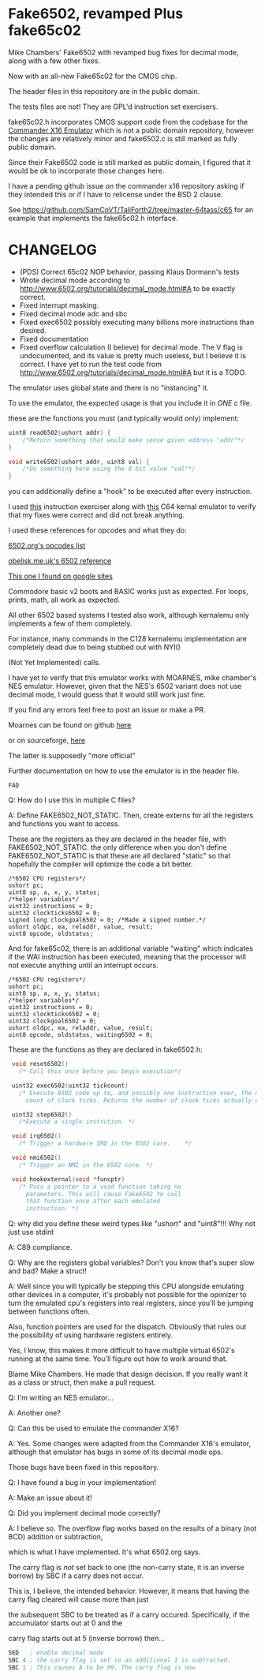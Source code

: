 # Fake6502, revamped Plus fake65c02

Mike Chambers' Fake6502 with revamped bug fixes for decimal mode, along with a few other fixes.

Now with an all-new Fake65c02 for the CMOS chip.

The header files in this repository are in the public domain.

The tests files are not! They are GPL'd instruction set exercisers.

fake65c02.h incorporates CMOS support code from the codebase for the [Commander X16 Emulator](https://github.com/commanderx16/x16-emulator/tree/master/src/cpu) which is not a public domain repository, however the changes are relatively minor and fake6502.c is still marked as fully public domain.

Since their Fake6502 code is still marked as public domain, I figured that it would be ok to incorporate those changes here.

I have a pending github issue on the commander x16 repository asking if they intended this or if I have to relicense under the BSD 2 clause.

See https://github.com/SamCoVT/TaliForth2/tree/master-64tass/c65 for an example that implements the fake65c02.h interface.

# CHANGELOG

- (PDS) Correct 65c02 NOP behavior, passing Klaus Dormann's tests
- Wrote decimal mode according to http://www.6502.org/tutorials/decimal_mode.html#A
  to be exactly correct.
- Fixed interrupt masking.
- Fixed decimal mode adc and sbc
- Fixed exec6502 possibly executing many billions more instructions than desired.
- Fixed documentation
- Fixed overflow calculation (I believe) for decimal mode. The V flag is undocumented, and its value is pretty much useless,
  but I believe it is correct. I have yet to run the test code from http://www.6502.org/tutorials/decimal_mode.html#A
  but it is a TODO.

The emulator uses global state and there is no "instancing" it.

To use the emulator, the expected usage is that you include it in _ONE_ c file.

these are the functions you must (and typically would only) implement:

```c
uint8 read6502(ushort addr) {
	/*Return something that would make sense given address "addr"*/
}

void write6502(ushort addr, uint8 val) {
    /*Do something here using the 8 bit value "val"*/
}
```

you can additionally define a "hook" to be executed after every instruction.

I used [this](https://github.com/omarandlorraine/fake6502) instruction exerciser along with
[this](https://github.com/mist64/kernalemu) C64 kernal emulator to verify that my fixes were correct and
did not break anything.

I used these references for opcodes and what they do:

[6502.org's opcodes list](http://6502.org/tutorials/6502opcodes.html)

[obelisk.me.uk's 6502 reference](http://www.obelisk.me.uk/6502/reference.html)

[This one I found on google sites](https://sites.google.com/site/6502asembly/6502-instruction-set)

Commodore basic v2 boots and BASIC works just as expected. For loops, prints, math, all work as expected.

All other 6502 based systems I tested also work, although kernalemu only implements a few of them completely.

For instance, many commands in the C128 kernalemu implementation are completely dead due to being stubbed out with NYI()

(Not Yet Implemented) calls.

I have yet to verify that this emulator works with MOARNES, mike chamber's NES emulator.
However, given that the NES's 6502 variant does not use decimal mode, I would guess
that it would still work just fine.

If you find any errors feel free to post an issue or make a PR.

Moarnes can be found on github [here](https://github.com/darlanalves/moarnes)

or on sourceforge, [here](https://sourceforge.net/projects/moarnes/)

The latter is supposedly "more official"

Further documentation on how to use the emulator is in the header file.

```
FAQ
```

Q: How do I use this in multiple C files?

A: Define FAKE6502_NOT_STATIC. Then, create externs for all the registers and functions you want to access.

These are the registers as they are declared in the header file, with FAKE6502_NOT_STATIC. the only difference
when you don't define FAKE6502_NOT_STATIC is that these are all declared "static" so that hopefully the compiler
will optimize the code a bit better.

```
/*6502 CPU registers*/
ushort pc;
uint8 sp, a, x, y, status;
/*helper variables*/
uint32 instructions = 0;
uint32 clockticks6502 = 0;
signed long clockgoal6502 = 0; /*Made a signed number.*/
ushort oldpc, ea, reladdr, value, result;
uint8 opcode, oldstatus;
```

And for fake65c02, there is an additional variable "waiting" which indicates if the WAI instruction has been executed,
meaning that the processor will not execute anything until an interrupt occurs.

```
/*6502 CPU registers*/
ushort pc;
uint8 sp, a, x, y, status;
/*helper variables*/
uint32 instructions = 0;
uint32 clockticks6502 = 0;
uint32 clockgoal6502 = 0;
ushort oldpc, ea, reladdr, value, result;
uint8 opcode, oldstatus, waiting6502 = 0;
```

These are the functions as they are declared in fake6502.h:

```c
 void reset6502()
   /* Call this once before you begin execution*/

 uint32 exec6502(uint32 tickcount)
   /* Execute 6502 code up to, and possibly one instruction over, the next specified
     count of clock ticks. Returns the number of clock ticks actually executed. */

 uint32 step6502()
   /*Execute a single instrution. */

 void irq6502()
   /* Trigger a hardware IRQ in the 6502 core.    */

 void nmi6502()
   /* Trigger an NMI in the 6502 core. */

 void hookexternal(void *funcptr)
   /* Pass a pointer to a void function taking no
     parameters. This will cause Fake6502 to call
     that function once after each emulated
     instruction. */
```

Q: why did you define these weird types like "ushort" and "uint8"!!! Why not just use stdint

A: C89 compliance.

Q: Why are the registers global variables? Don't you know that's super slow and bad? Make a struct!

A: Well since you will typically be stepping this CPU alongside emulating other devices in a computer,
it's probably not possible for the opimizer to turn the emulated cpu's registers into real registers,
since you'll be jumping between functions often.

Also, function pointers are used for the dispatch. Obviously that rules out the possibility of using hardware
registers entirely.

Yes, I know, this makes it more difficult to have multiple virtual 6502's running at the same time. You'll figure out
how to work around that.

Blame Mike Chambers. He made that design decision. If you really want it as a class or struct, then make a pull request.

Q: I'm writing an NES emulator...

A: Another one?

Q: Can this be used to emulate the commander X16?

A: Yes. Some changes were adapted from the Commander X16's emulator, although that emulator has bugs in some of its decimal mode ops.

Those bugs have been fixed in this repository.

Q: I have found a bug in your implementation!

A: Make an issue about it!

Q: Did you implement decimal mode correctly?

A: I believe so. The overflow flag works based on the results of a binary (not BCD) addition or subtraction,

which is what I have implemented. It's what 6502.org says.

The carry flag is _not_ set back to one (the non-carry state, it is an inverse borrow) by SBC if a carry does not occur.

This is, I believe, the intended behavior. However, it means that having the carry flag cleared will cause more than just

the subsequent SBC to be treated as if a carry occured. Specifically, if the accumulator starts out at 0 and the

carry flag starts out at 5 (inverse borrow) then...

```asm
SED   ; enable decimal mode
SBC 4 ; the carry flag is set so an additional 1 is subtracted.
SBC 1 ; This causes A to be 99. The carry flag is now

```
